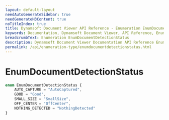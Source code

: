 ```yaml
---
layout: default-layout
needAutoGenerateSidebar: true
needGenerateH3Content: true
noTitleIndex: true
title: Dynamsoft Document Viewer API Reference - Enumeration EnumDocumentDetectionStatus
keywords: Documentation, Dynamsoft Document Viewer, API Reference, Enumeration EnumDocumentDetectionStatus
breadcrumbText: Enumeration EnumDocumentDetectionStatus
description: Dynamsoft Document Viewer Documentation API Reference Enumeration EnumDocumentDetectionStatus Page
permalink: /api/enumeration-type/enumdocumentdetectionstatus.html
---
```


# EnumDocumentDetectionStatus

```typescript
enum EnumDocumentDetectionStatus {
    AUTO_CAPTURE = "AutoCaptured",
    GOOD = "Good",
    SMALL_SIZE = "SmallSize",
    OFF_CENTER = "OffCenter",
    NOTHING_DETECTED = "NothingDetected"
}
```